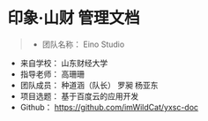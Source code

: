印象·山财 管理文档
===
 > - 团队名称： Eino Studio
- 来自学校： 山东财经大学
- 指导老师： 高珊珊
- 团队成员： 种道涵（队长） 罗昶 杨亚东
- 项目选题： 基于百度云的应用开发
- Github： https://github.com/imWildCat/yxsc-doc



